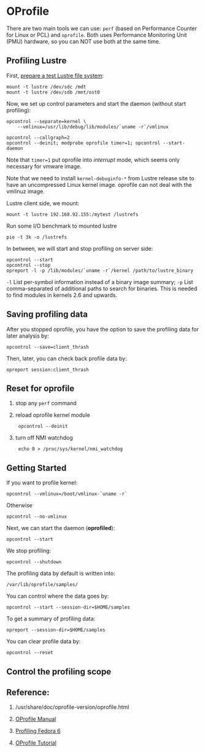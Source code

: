 # OProfile


There are two main tools we can use: `perf` (based on Performance Counter for
Linux or PCL) and `oprofile`. Both uses Performance Monitoring Unit (PMU)
hardware, so you can NOT use both at the same time.

## Profiling Lustre

First, [prepare a test Lustre file system](../hpc/lustre_setup.md):

    mount -t lustre /dev/sdc /mdt
    mount -t lustre /dev/sdb /mnt/ost0

Now, we set up control parameters and start the daemon (without start
profiling):


    opcontrol --separate=kernel \
        --vmlinux=/usr/lib/debug/lib/modules/`uname -r`/vmlinux

    opcontrol --callgraph=2
    opcontrol --deinit; modprobe oprofile timer=1; opcontrol --start-daemon


Note that `timer=1` put oprofile into *interrupt* mode, which seems only
necessary for vmware image.


Note that we need to install `kernel-debuginfo-*` from Lustre release site to
have an uncompressed Linux kernel image. oprofile can not deal with the
vmlinuz image.


Lustre client side, we mount:

    mount -t lustre 192.168.92.155:/mytest /lustrefs

Run some I/O benchmark to mounted lustre

    pio -t 3k -o /lustrefs

In between, we will start and stop profiling on server side:

    opcontrol --start
    opcontrol --stop
    opreport -l -p /lib/modules/`uname -r`/kernel /path/to/lustre_binary

`-l` List per-symbol information instead of a binary image summary; `-p` List
comma-separated of additional paths to search for binaries. This is needed to
find modules in kernels 2.6 and upwards.


## Saving profiling data

After you stopped oprofile, you have the option to save the profiling data for
later analysis by:

    opcontrol --save=client_thrash

Then, later, you can check back profile data by:

    opreport session:client_thrash



## Reset for oprofile

1. stop any `perf` command

2. reload oprofile kernel module

        opcontrol --deinit

3. turn off NMI watchdog

        echo 0 > /proc/sys/kernel/nmi_watchdog


## Getting Started

If you want to profile kernel:

    opcontrol --vmlinux=/boot/vmlinux-`uname -r`

Otherwise
    
    opcontrol --no-vmlinux

Next, we can start the daemon (**oprofiled**):

    opcontrol --start

We stop profiling:

    opcontrol --shutdown

The profiling data by default is written into:

    /var/lib/oprofile/samples/


You can control where the data goes by:

    opcontrol --start --session-dir=$HOME/samples


To get a summary of profiling data:

    opreport --session-dir=$HOME/samples

You can clear profile data by:

    opcontrol --reset

## Control the profiling scope


## Reference:

1. /usr/share/doc/oprofile-version/oprofile.html

2. [OProfile Manual](http://oprofile.sourceforge.net/doc/)

3. [Profiling Fedora 6](http://people.redhat.com/~wcohen/FedoraCore6OProfileTutorial.txt)

4. [OProfile Tutorial](http://ssvb.github.io/2011/08/23/yet-another-oprofile-tutorial.html)
